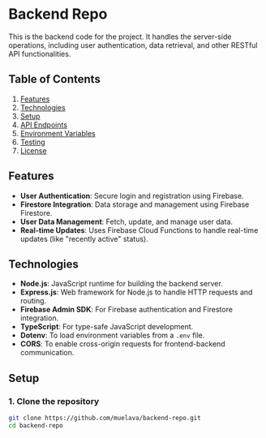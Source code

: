# Backend Repo

This is the backend code for the project. It handles the server-side operations, including user authentication, data retrieval, and other RESTful API functionalities.

## Table of Contents
1. [Features](#features)
2. [Technologies](#technologies)
3. [Setup](#setup)
4. [API Endpoints](#api-endpoints)
5. [Environment Variables](#environment-variables)
6. [Testing](#testing)
7. [License](#license)

## Features

- **User Authentication**: Secure login and registration using Firebase.
- **Firestore Integration**: Data storage and management using Firebase Firestore.
- **User Data Management**: Fetch, update, and manage user data.
- **Real-time Updates**: Uses Firebase Cloud Functions to handle real-time updates (like "recently active" status).

## Technologies

- **Node.js**: JavaScript runtime for building the backend server.
- **Express.js**: Web framework for Node.js to handle HTTP requests and routing.
- **Firebase Admin SDK**: For Firebase authentication and Firestore integration.
- **TypeScript**: For type-safe JavaScript development.
- **Dotenv**: To load environment variables from a `.env` file.
- **CORS**: To enable cross-origin requests for frontend-backend communication.

## Setup

### 1. Clone the repository

```bash
git clone https://github.com/muelava/backend-repo.git
cd backend-repo
